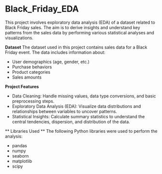 # Black_Friday_EDA

This project involves exploratory data analysis (EDA) of a dataset related to Black Friday sales. The aim is to derive insights and understand key patterns from the sales data by performing various statistical analyses and visualizations.

**Dataset**
The dataset used in this project contains sales data for a Black Friday event. The data includes information about:
* User demographics (age, gender, etc.)
* Purchase behaviors
* Product categories
* Sales amounts

**Project Features**
* Data Cleaning: Handle missing values, data type conversions, and basic preprocessing steps.
* Exploratory Data Analysis (EDA): Visualize data distributions and relationships between variables to uncover patterns.
* Statistical Insights: Calculate summary statistics to understand the central tendencies, dispersion, and distribution of the data.

** Libraries Used **
The following Python libraries were used to perform the analysis:
* pandas
* numpy
* seaborn
* matplotlib
* scipy
